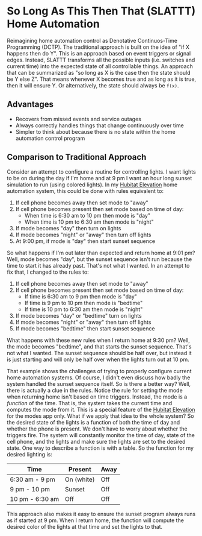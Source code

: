 # So Long As This Then That (SLATTT) Home Automation

Reimagining home automation control as Denotative Continuos-Time Programming (DCTP). The traditional approach is built on the idea of "if X happens then do Y". This is an approach based on event triggers or signal edges. Instead, SLATTT transforms all the possible inputs (i.e. switches and current time) into the expected state of all controllable things. An approach that can be summarized as "so long as X is the case then the state should be Y else Z". That means whenever X becomes true and as long as it is true, then it will ensure Y. Or alternatively, the state should always be `f(x)`.

## Advantages

* Recovers from missed events and service outages
* Always correctly handles things that change continuously over time
* Simpler to think about because there is no state within the home automation control program

## Comparison to Traditional Approach

Consider an attempt to configure a routine for controlling lights. I want lights to be on during the day if I'm home and at 9 pm I want an hour long sunset simulation to run (using colored lights). In my [Hubitat Elevation](https://hubitat.com/) home automation system, this could be done with rules equivalent to:

1. If cell phone becomes away then set mode to "away"
2. If cell phone becomes present then set mode based on time of day:
   * When time is 6:30 am to 10 pm then mode is "day"
   * When time is 10 pm to 6:30 am then mode is "night"
3. If mode becomes "day" then turn on lights
4. If mode becomes "night" or "away" then turn off lights
5. At 9:00 pm, if mode is "day" then start sunset sequence

So what happens if I'm out later than expected and return home at 9:01 pm? Well, mode becomes "day", but the sunset sequence isn't run because the time to start it has already past. That's not what I wanted. In an attempt to fix that, I changed to the rules to:

1. If cell phone becomes away then set mode to "away"
2. If cell phone becomes present then set mode based on time of day:
   * If time is 6:30 am to 9 pm then mode is "day"
   * If time is 9 pm to 10 pm then mode is "bedtime"
   * If time is 10 pm to 6:30 am then mode is "night"
3. If mode becomes "day" or "bedtime" turn on lights
4. If mode becomes "night" or "away" then turn off lights
5. If mode becomes "bedtime" then start sunset sequence

What happens with these new rules when I return home at 9:30 pm? Well, the mode becomes "bedtime", and that starts the sunset sequence. That's not what I wanted. The sunset sequence should be half over, but instead it is just starting and will only be half over when the lights turn out at 10 pm.

That example shows the challenges of trying to properly configure current home automation systems. Of course, I didn't even discuss how badly the system handled the sunset sequence itself. So is there a better way? Well, there is actually a clue in the rules. Notice the rule for setting the mode when returning home isn't based on time triggers. Instead, the mode is a *function* of the time. That is, the system takes the current time and computes the mode from it. This is a special feature of the [Hubitat Elevation](https://hubitat.com/) for the modes app only. What if we apply that idea to the whole system? So the desired state of the lights is a function of both the time of day and whether the phone is present. We don't have to worry about whether the triggers fire. The system will constantly monitor the time of day, state of the cell phone, and the lights and make sure the lights are set to the desired state. One way to describe a function is with a table. So the function for my desired lighting is:

 | Time            | Present    | Away |
 | --------------- | ---------- | ---- |
 | 6:30 am - 9 pm  | On (white) | Off  |
 | 9 pm - 10 pm    | Sunset     | Off  |
 | 10 pm - 6:30 am | Off        | Off  |

This approach also makes it easy to ensure the sunset program always runs as if started at 9 pm. When I return home, the function will compute the desired color of the lights at that time and set the lights to that.
